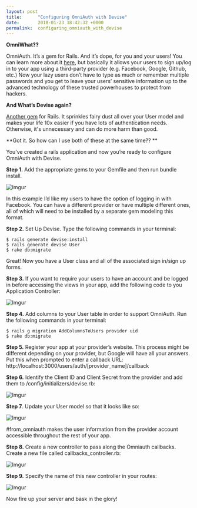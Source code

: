 ```yaml
---
layout: post
title:      "Configuring OmniAuth with Devise"
date:       2018-01-23 18:42:32 +0000
permalink:  configuring_omniauth_with_devise
---
```



**OmniWhat??**

OmniAuth. It’s a gem for Rails. And it’s dope, for you and your users! You can learn more about it [here](http://github.com/omniauth/omniauth), but basically it allows your users to sign up/log in to your app using a third-party provider (e.g. Facebook, Google, Github, etc.) Now your lazy users don’t have to type as much or remember multiple passwords and you get to leave your users’ sensitive information up to the advanced technology of these trusted powerhouses to protect from hackers.

**And What’s Devise again?**

[Another gem](http://github.com/plataformatec/devise) for Rails. It sprinkles fairy dust all over your User model and makes your life 10x easier if you have lots of authentication needs. Otherwise, it's unnecessary and can do more harm than good.

**Got it. So how can I use both of these at the same time?? **

You’ve created a rails application and now you’re ready to configure OmniAuth with Devise. 

**Step 1.** Add the appropriate gems to your Gemfile and then run bundle install.


![Imgur](https://i.imgur.com/pVOZ7vr.png)


In this example I’d like my users to have the option of logging in with Facebook. You can have a different provider or have multiple different ones, all of which will need to be installed by a separate gem modeling this format.

**Step 2.** Set Up Devise. Type the following commands in your terminal:

	$ rails generate devise:install
	$ rails generate devise User
	$ rake db:migrate

Great! Now you have a User class and all of the associated sign in/sign up forms.

**Step 3.** If you want to require your users to have an account and be logged in before accessing the views in your app, add the following code to you Application Controller:


![Imgur](https://i.imgur.com/5HMzL66.png)


**Step 4.** Add columns to your User table in order to support OmniAuth. Run the following commands in your terminal:

	$ rails g migration AddColumnsToUsers provider uid
	$ rake db:migrate

**Step 5.**  Register your app at your provider’s website. This process might be different depending on your provider, but Google will have all your answers. Put this when prompted to enter a callback URL: http://localhost:3000/users/auth/[provider_name]/callback

**Step 6.** Identify the Client ID and Client Secret from the provider and add them to /config/initializers/devise.rb:


![Imgur](https://i.imgur.com/vnZlVsV.png)


**Step 7**.  Update your User model so that it looks like so:


![Imgur](https://i.imgur.com/HyuC9XD.png)


#from_omniauth makes the user information from the provider account accessible throughout the rest of your app.

**Step 8.**  Create a new controller to pass along the Omniauth callbacks. Create a new file called callbacks_controller.rb: 


![Imgur](https://i.imgur.com/7jpaoZs.png)


**Step 9.** Specify the name of this new controller in your routes:


![Imgur](https://i.imgur.com/vWQ39kg.png)


Now fire up your server and bask in the glory!


